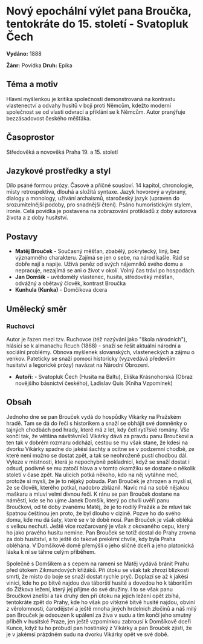 # Nový epochální výlet pana Broučka, tentokráte do 15. století - Svatopluk Čech

**Vydáno:** 1888

**Žánr:** Povídka **Druh:** Epika

## Téma a motiv

Hlavní myšlenkou je kritika společnosti demonstrovaná na kontrastu vlastenectví a odvahy husitů v boji proti Němcům, kdežto moderní společnost se od vlasti odvrací a přiklání se k Němcům. Autor pranýřuje bezzásadovost českého měšťáka.

## Časoprostor

Středověká a novověká Praha 19. a 15. století

## Jazykové prostředky a styl

Dílo psáné formou prózy. Časové a příčné sousloví. 14 kapitol, chronologie, místy retrospektiva, dlouhá a složitá syntaxe. Jazyk hovorový a vybraný, dialogy a monology, užívání archaismů, staročeský jazyk (upraven do srozumitelnější podoby, pro snadnější čtení). Psáno humoristickým stylem, ironie. Celá povídka je postavena na zobrazování protikladů z doby autorova života a z doby husitství.

## Postavy

- **Matěj Brouček** - Současný měšťan, zbabělý, pokrytecký, líný, bez významného charakteru. Zajímá se jen o sebe, na národ kašle. Rád se dobře nají a napije. Užívá peněz od svých nájemníků svého domu a nepracuje, nezajímá se ani o život v okolí. Volný čas tráví po hospodách.
- **Jan Domšík** - uvědomělý vlastenec, husita, středověký měšťan, odvážný a obětavý člověk, kontrast Broučka
- **Kunhula (Kunka)** - Domčíkova dcera

## Umělecký směr

### Ruchovci

Autor je řazen mezi tzv. Ruchovce (též nazýváni jako "škola národních"), hlásící se k almanachu Rcuch (1868) - snaží se řešit aktuální národní a sociální problémy. Obnova myšlenek slovanských, vlasteneckých a zájmu o venkov. Pateticky se snaží pomoci historicky (vyzvedává především husitství a legorické prózy) navázat na Národní Obrození.

- **Autoři:** - Svatopluk Čech (Husita na Baltu), Eliška Krásnohorská (Obraz novějšího básnictví českého), Ladislav Quis (Kniha Vzpomínek)

## Obsah

Jednoho dne se pan Brouček vydá do hospůdky Vikárky na Pražském hradě. Tam se dá do řeči s historikem a snaží se obhájit své domněnky o tajných chodbách pod hrady, které má z let, kdy četl rytířské romány. Vše končí tak, že většina návštěvníků Vikárky dává za pravdu panu Broučkovi a ten tak v dobrém rozmaru odchází, cestou se mu však stane, že kdesi na dvorku Vikárky spadne do jakési šachty a ocitne se v podzemní chodbě, ze které není možno se dostat zpět, a tak se neohroženě pustí chodbou dál. Vyleze v místnosti, která je nepochybně pokladnicí, když se snaží dostat i odsud, podivně se mu zatočí hlava a v tomto okamžiku se dostane o několik století v čase zpět. Na ulicích potká někoho, kdo na něj vytáhne meč, protože si myslí, že je to nějaký pobuda. Pan Brouček je zhrozen a myslí si, že se člověk, kterého potkal, nadobro zbláznil. Navíc má na sobě nějakou maškaru a mluví velmi divnou řečí. K ránu se pan Brouček dostane na náměstí, kde se ho ujme Janek Domšík, který po chvíli uvěří panu Broučkovi, od té doby zvanému Matěj, že je to rodilý Pražák a že mluví tak špatnou češtinou jen proto, že byl dlouho v cizině. Pozve ho do svého domu, kde mu dá šaty, které se v té době nosí. Pan Brouček je však obléká s velkou nechutí. Ještě více rozčarovaný je však z okovaného cepu, který ho jako pravého husitu nemine. Pan Brouček se totiž dostal do Prahy zrovna za dob husitství, a to ještě do takové prekérní chvíle, kdy byla Praha obléhána. V Domšíkově domě přemýšlí o jeho sličné dceři a jeho platonická láska k ní se táhne celým příběhem.

Společně s Domšíkem a s cepem na rameni se Matěj vydává bránit Prahu před útokem Zikmundových křižáků. Při útoku se však tak zhrozí blízkosti smrti, že místo do boje se snaží dostat rychle pryč. Doplazí se až k jakési vinici, kde ho po bitvě najdou dva táborští husité a dovedou ho k táboritům do Žižkova ležení, který jej přijme do své družiny. I to se však panu Broučkovi znelíbí a tak druhý den při útoku na jejich ležení opět zbíhá, tentokráte zpět do Prahy, kde ho však po vítězné bitvě husité najdou, obviní z věrolomnosti, čarodějství a ještě mnoha jiných hrdelních zločinů a náš milý pan Brouček je odsouzen k upálení za živa v sudu a tím končí jeho smutný příběh v husitské Praze, jen ještě vzpomínkou zabrousí k Domšíkově dceři Kunce, když tu ho probudí pan hostinský z Vikárky a pan Brouček zjistí, že je v jakémsi prázdném sudu na dvorku Vikárky opět ve své době.